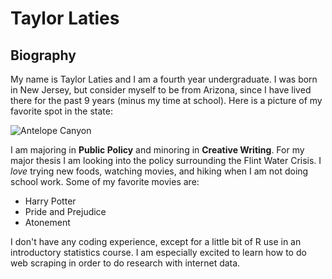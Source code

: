 # Taylor Laties

## Biography

My name is Taylor Laties and I am a fourth year undergraduate. I was born in New Jersey, but consider myself to be from Arizona, since I have lived there for the past 9 years (minus my time at school). Here is a picture of my favorite spot in the state: 

![Antelope Canyon](https://raw.githubusercontent.com/tlaties/hw01/master/lower-antelope2_small.jpg)

I am majoring in **Public Policy** and minoring in **Creative Writing**. For my major thesis I am looking into the policy surrounding the Flint Water Crisis. I *love* trying new foods, watching movies, and hiking when I am not doing school work. Some of my favorite movies are:

* Harry Potter
* Pride and Prejudice
* Atonement

I don't have any coding experience, except for a little bit of R use in an introductory statistics course. I am especially excited to learn how to do web scraping in order to do research with internet data. 